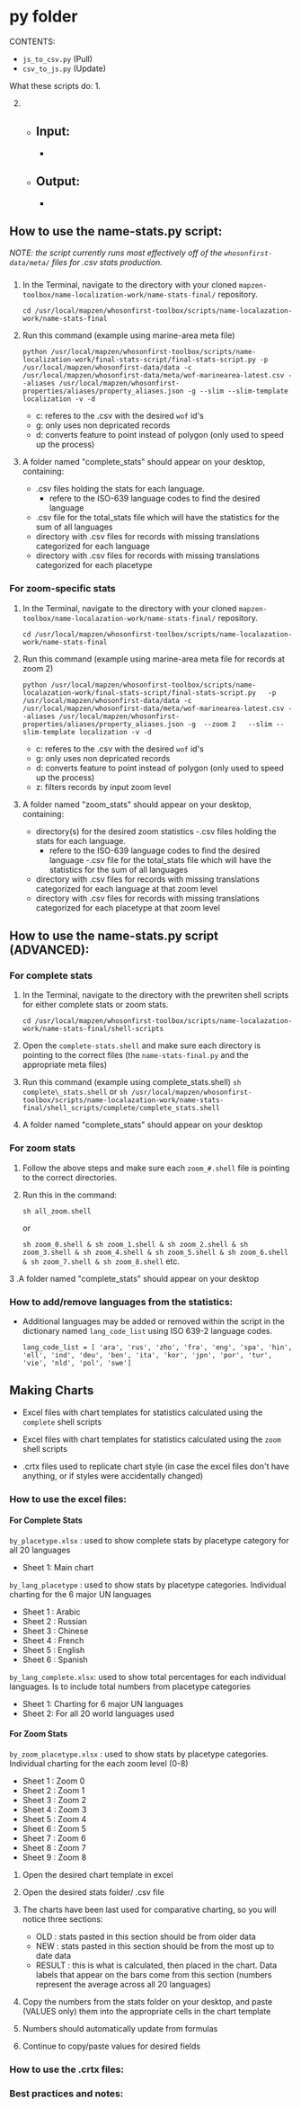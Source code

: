 # py folder

CONTENTS:
- `js_to_csv.py` (Pull)
- `csv_to_js.py` (Update)
    
What these scripts do:
1. 

2. 
    - Input: 
        - 
        - 
        
    - Output:
        - 
        - 
     
## How to use the name-stats.py script:

_NOTE: the script currently runs most effectively off of the `whosonfirst-data/meta/` files for .csv stats production._

### 

1. In the Terminal, navigate to the directory with your cloned `mapzen-toolbox/name-localization-work/name-stats-final/` repository.

    `cd /usr/local/mapzen/whosonfirst-toolbox/scripts/name-localazation-work/name-stats-final`

2. Run this command (example using marine-area meta file)

    `python /usr/local/mapzen/whosonfirst-toolbox/scripts/name-localization-work/final-stats-script/final-stats-script.py -p /usr/local/mapzen/whosonfirst-data/data -c /usr/local/mapzen/whosonfirst-data/meta/wof-marinearea-latest.csv --aliases /usr/local/mapzen/whosonfirst-properties/aliases/property_aliases.json -g --slim --slim-template localization -v -d`
    
    - c: referes to the .csv with the desired `wof` id's
    - g: only uses non depricated records
    - d: converts feature to point instead of polygon (only used to speed up the process)

3. A folder named "complete\_stats" should appear on your desktop, containing:
    - .csv files holding the stats for each language.
        - refere to the ISO-639 language codes to find the desired language
    - .csv file for the total\_stats file which will have the statistics for the sum of all languages
    - directory with .csv files for records with missing translations categorized for each language
    - directory with .csv files for records with missing translations categorized for each placetype

### For zoom-specific stats

1. In the Terminal, navigate to the directory with your cloned `mapzen-toolbox/name-localazation-work/name-stats-final/` repository.

    `cd /usr/local/mapzen/whosonfirst-toolbox/scripts/name-localazation-work/name-stats-final`

2. Run this command (example using marine-area meta file for records at zoom 2)

    `python /usr/local/mapzen/whosonfirst-toolbox/scripts/name-localazation-work/final-stats-script/final-stats-script.py   -p /usr/local/mapzen/whosonfirst-data/data -c /usr/local/mapzen/whosonfirst-data/meta/wof-marinearea-latest.csv --aliases /usr/local/mapzen/whosonfirst-properties/aliases/property_aliases.json -g  --zoom 2   --slim --slim-template localization -v -d`
    
    - c: referes to the .csv with the desired `wof` id's
    - g: only uses non depricated records
    - d: converts feature to point instead of polygon (only used to speed up the process)
    - z: filters records by input zoom level

3. A folder named "zoom\_stats" should appear on your desktop, containing:
    - directory(s) for the desired zoom statistics
    -.csv files holding the stats for each language.
        - refere to the ISO-639 language codes to find the desired language
    -.csv file for the total\_stats file which will have the statistics for the sum of all languages
    - directory with .csv files for records with missing translations categorized for each language at that zoom level
    - directory with .csv files for records with missing translations categorized for each placetype at that zoom level

## How to use the name-stats.py script (ADVANCED): 

### For complete stats

1. In the Terminal, navigate to the directory with the prewriten shell scripts for either complete stats or zoom stats.

    `cd /usr/local/mapzen/whosonfirst-toolbox/scripts/name-localazation-work/name-stats-final/shell-scripts`

2. Open the `complete-stats.shell` and make sure each directory is pointing to the correct files (the `name-stats-final.py` and the appropriate meta files)

3. Run this command (example using complete\_stats.shell)
    `sh complete\_stats.shell`
    or
    `sh /usr/local/mapzen/whosonfirst-toolbox/scripts/name-localazation-work/name-stats-final/shell_scripts/complete/complete_stats.shell `
    
4. A folder named "complete_stats" should appear on your desktop

### For zoom stats

1. Follow the above steps and make sure each `zoom_#.shell` file is pointing to the correct directories.

2. Run this in the command:
    
    `sh all_zoom.shell`
    
    or
    
    `sh zoom_0.shell & sh zoom_1.shell & sh zoom_2.shell & sh zoom_3.shell & sh zoom_4.shell & sh zoom_5.shell & sh zoom_6.shell & sh zoom_7.shell & sh zoom_8.shell` etc.

3 .A folder named "complete_stats" should appear on your desktop

### How to add/remove languages from the statistics:

- Additional languages may be added or removed within the script in the dictionary named `lang_code_list` using ISO 639-2 language codes.
    
    `lang_code_list = [ 'ara', 'rus', 'zho', 'fra', 'eng', 'spa', 'hin', 'ell', 'ind', 'deu', 'ben', 'ita', 'kor', 'jpn', 'por', 'tur', 'vie', 'nld', 'pol', 'swe']`
                   
## Making Charts

- Excel files with chart templates for statistics calculated using the `complete` shell scripts

- Excel files with chart templates for statistics calculated using the `zoom` shell scripts

- .crtx files used to replicate chart style (in case the excel files don't have anything, or if styles were accidentally changed)

### How to use the excel files:

#### For Complete Stats
   `by_placetype.xlsx` : used to show complete stats by placetype category for all 20 languages
   - Sheet 1: Main chart

   `by_lang_placetype` : used to show stats by placetype categories. Individual charting for the 6 major UN languages
   - Sheet 1 : Arabic
   - Sheet 2 : Russian
   - Sheet 3 : Chinese
   - Sheet 4 : French
   - Sheet 5 : English
   - Sheet 6 : Spanish

   `by_lang_complete.xlsx`: used to show total percentages for each individual languages. Is to include total numbers from placetype categories
   - Sheet 1: Charting for 6 major UN languages
   - Sheet 2: For all 20 world languages used

#### For Zoom Stats

   `by_zoom_placetype.xlsx` : used to show stats by placetype categories. Individual charting for the each zoom level (0-8)
   - Sheet 1 : Zoom 0
   - Sheet 2 : Zoom 1
   - Sheet 3 : Zoom 2
   - Sheet 4 : Zoom 3
   - Sheet 5 : Zoom 4
   - Sheet 6 : Zoom 5
   - Sheet 7 : Zoom 6
   - Sheet 8 : Zoom 7
   - Sheet 9 : Zoom 8
   
   
   
1. Open the desired chart template in excel
2. Open the desired stats folder/ .csv file
3. The charts have been last used for comparative charting, so you will notice three sections:
    - OLD : stats pasted in this section should be from older data
    - NEW : stats pasted in this section should be from the most up to date data
    - RESULT : this is what is calculated, then placed in the chart. Data labels that appear on the bars come from this section (numbers represent the average across all 20 languages)
    
4. Copy the numbers from the stats folder on your desktop, and paste (VALUES only) them into the appropriate cells in the chart template
5. Numbers should automatically update from formulas
6. Continue to copy/paste values for desired fields

    

### How to use the .crtx files:

### Best practices and notes: